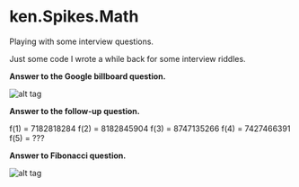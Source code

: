 # ken.Spikes.Math
Playing with some interview questions.

Just some code I wrote a while back for some interview riddles.


**Answer to the Google billboard question.**

![alt tag](https://raw.github.com/KenVanGilbergen/ken.Spikes.Math/master/ken.Spikes.QuestionBillboard/google-billboard.jpg)

**Answer to the follow-up question.**

f(1) =  7182818284
f(2) =  8182845904 
f(3) =  8747135266 
f(4) =  7427466391 
f(5) =  ??? 

**Answer to Fibonacci question.**

![alt tag](https://raw.github.com/KenVanGilbergen/ken.Spikes.Math/master/ken.Spikes.QuestionFibonacci/fibonacci-spiral.jpg)

